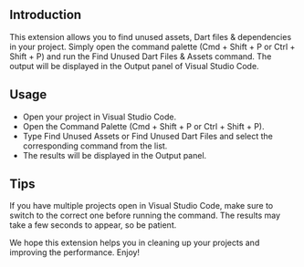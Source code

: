 ## Introduction

This extension allows you to find unused assets, Dart files & dependencies in your project. Simply open the command palette (Cmd + Shift + P or Ctrl + Shift + P) and run the Find Unused Dart Files & Assets command. The output will be displayed in the Output panel of Visual Studio Code.

## Usage

- Open your project in Visual Studio Code.
- Open the Command Palette (Cmd + Shift + P or Ctrl + Shift + P).
- Type Find Unused Assets or Find Unused Dart Files and select the corresponding command from the list.
- The results will be displayed in the Output panel.

## Tips

If you have multiple projects open in Visual Studio Code, make sure to switch to the correct one before running the command.
The results may take a few seconds to appear, so be patient.

We hope this extension helps you in cleaning up your projects and improving the performance. Enjoy!
